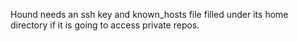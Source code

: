 Hound needs an ssh key and known_hosts file filled under its home directory if it is going to access private repos.
